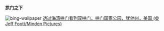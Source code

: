 
**拱门之下**

![bing-wallpaper](https://www.bing.com/th?id=OHR.CoveArch_ZH-CN1281140578_1920x1080.jpg)
[透过海湾拱门看到双拱门，拱门国家公园，犹他州，美国 (© Jeff Foott/Minden Pictures)](https://www.bing.com/search?q=%E7%8A%B9%E4%BB%96%E5%B7%9E%E6%8B%B1%E9%97%A8%E5%9B%BD%E5%AE%B6%E5%85%AC%E5%9B%AD&amp;form=hpcapt&amp;mkt=zh-cn)
  